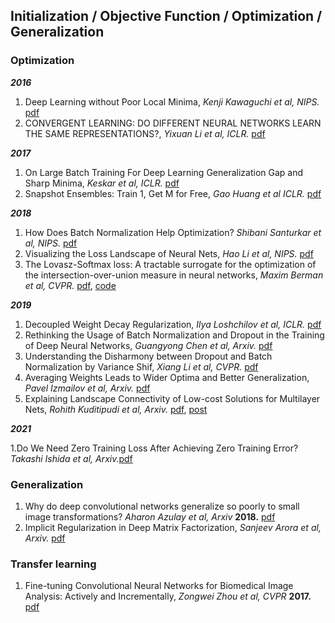 ## Initialization / Objective Function / Optimization / Generalization
### Optimization
***2016***  
1. Deep Learning without Poor Local Minima, *Kenji Kawaguchi et al, NIPS.* [pdf](https://arxiv.org/pdf/1605.07110.pdf)
1. CONVERGENT LEARNING: DO DIFFERENT NEURAL NETWORKS LEARN THE SAME REPRESENTATIONS?, *Yixuan Li et al, ICLR.* [pdf](https://arxiv.org/pdf/1511.07543.pdf)

***2017***  
1. On Large Batch Training For Deep Learning Generalization Gap and Sharp Minima, *Keskar et al, ICLR.* [pdf](https://arxiv.org/pdf/1609.04836.pdf)
1. Snapshot Ensembles: Train 1, Get M for Free, *Gao Huang et al ICLR.* [pdf](https://arxiv.org/pdf/1704.00109.pdf)  

***2018***
1. How Does Batch Normalization Help Optimization? *Shibani Santurkar et al, NIPS.* [pdf](https://arxiv.org/pdf/1805.11604.pdf)
1. Visualizing the Loss Landscape of Neural Nets, *Hao Li et al, NIPS.* [pdf](https://arxiv.org/pdf/1712.09913.pdf)
1. The Lovasz-Softmax loss: A tractable surrogate for the optimization of the intersection-over-union measure in neural networks, *Maxim Berman et al, CVPR.* [pdf](https://arxiv.org/pdf/1705.08790.pdf), [code](https://github.com/bermanmaxim/LovaszSoftmax)

***2019***
1. Decoupled Weight Decay Regularization, *Ilya Loshchilov et al, ICLR.* [pdf](https://arxiv.org/pdf/1711.05101.pdf)
1. Rethinking the Usage of Batch Normalization and Dropout in the Training of Deep Neural Networks, *Guangyong Chen et al, Arxiv.* [pdf](https://arxiv.org/pdf/1905.05928.pdf)
1. Understanding the Disharmony between Dropout and Batch Normalization by Variance Shif, *Xiang Li et al, CVPR.* [pdf](https://arxiv.org/pdf/1801.05134.pdf)
1. Averaging Weights Leads to Wider Optima and Better Generalization, *Pavel Izmailov et al, Arxiv.* [pdf](https://arxiv.org/pdf/1803.05407.pdf)
1. Explaining Landscape Connectivity of Low-cost Solutions for Multilayer Nets, *Rohith Kuditipudi et al, Arxiv.* [pdf](https://arxiv.org/pdf/1906.06247.pdf), [post](http://www.offconvex.org/2019/06/16/modeconnectivity/)

***2021***

1.Do We Need Zero Training Loss After Achieving Zero Training Error? *Takashi Ishida et al, Arxiv.*[pdf](https://arxiv.org/pdf/2002.08709.pdf)

### Generalization
1. Why do deep convolutional networks generalize so poorly to small image transformations? *Aharon Azulay et al, Arxiv* **2018.** [pdf](https://arxiv.org/pdf/1805.12177.pdf)
1. Implicit Regularization in Deep Matrix Factorization, *Sanjeev Arora et al, Arxiv.* [pdf](https://arxiv.org/pdf/1905.13655.pdf)

### Transfer learning
1. Fine-tuning Convolutional Neural Networks for Biomedical Image Analysis: Actively and Incrementally, *Zongwei Zhou et al, CVPR* **2017.** [pdf](http://openaccess.thecvf.com/content_cvpr_2017/papers/Zhou_Fine-Tuning_Convolutional_Neural_CVPR_2017_paper.pdf)
